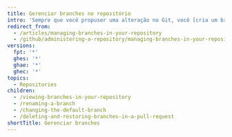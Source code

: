 ```yaml
---
title: Gerenciar branches no repositório
intro: 'Sempre que você propuser uma alteração no Git, você [cria um branch novo](/articles/creating-and-deleting-branches-within-your-repository/). O gerenciamento de branches é uma parte importante do fluxo de trabalho do Git. Depois de algum tempo, sua lista de branches pode crescer, então sempre é bom excluir branches com merge ou obsoletos.'
redirect_from:
  - /articles/managing-branches-in-your-repository
  - /github/administering-a-repository/managing-branches-in-your-repository
versions:
  fpt: '*'
  ghes: '*'
  ghae: '*'
  ghec: '*'
topics:
  - Repositories
children:
  - /viewing-branches-in-your-repository
  - /renaming-a-branch
  - /changing-the-default-branch
  - /deleting-and-restoring-branches-in-a-pull-request
shortTitle: Gerenciar branches
---
```


